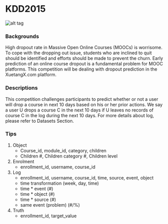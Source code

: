 # KDD2015
![alt tag](http://dtcomp.g-i.asia/files/upload/cms/1/fe57d2863bd42bea9a8f31243fac8f0f.png)
<br>
### Backgrounds
High dropout rate in Massive Open Online Courses (MOOCs) is worrisome. To cope with the dropping out issue, students who are inclined to quit should be identified and efforts should be made to prevent the churn. Early prediction of an online course dropout is a fundamental problem for MOOC platforms. This competition will be dealing with dropout prediction in the XuetangX.com platform.
<br>

### Descriptions
This competition challenges participants to predict whether or not a user will drop a course in next 10 days based on his or her prior actions. We say a user U drops a course C  in the next 10 days if U  leaves no records of course C  in the log during the next 10 days. For more details about log, please refer to Datasets Section.

### Tips
1. Object
	- Course_id, module_id, category, children
	- Children #, Children category #, Children level
2. Enrolment
	- enrollment_id, username, course_id
3. Log
	- enrollment_id, username, course_id, time, source, event, object
	- time transformation (week, day, time)
	- time * event (#)
	- time * object (#)
	- time * source (#)
	- same event (problem) (#/%)
4. Truth
	- enrollment_id, target_value